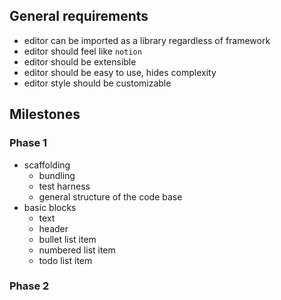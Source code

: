 ## General requirements
* editor can be imported as a library regardless of framework
* editor should feel like `notion`
* editor should be extensible
* editor should be easy to use, hides complexity
* editor style should be customizable

## Milestones
### Phase 1
* scaffolding
  * bundling
  * test harness
  * general structure of the code base
* basic blocks
  * text
  * header
  * bullet list item
  * numbered list item
  * todo list item
### Phase 2
